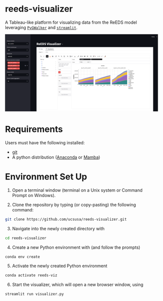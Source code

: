 # reeds-visualizer
A Tableau-like platform for visualizing data from the ReEDS model leveraging [`PyGWalker`](https://kanaries.net/pygwalker)
and [`streamlit`](https://docs.streamlit.io/).

![Screenshot of visualizer](images/visualizer-screenshot.png)

# Requirements

Users must have the following installed:

- [git](https://git-scm.com/downloads)
- A python distribution ([Anaconda](https://www.anaconda.com/download/success) or [Mamba](https://mamba.readthedocs.io/en/latest/installation/mamba-installation.html))

# Environment Set Up

1. Open a terminal window (terminal on a Unix system or Command Prompt on Windows).

2. Clone the repository by typing (or copy-pasting) the following command:

```bash
git clone https://github.com/ucsusa/reeds-visualizer.git
```

3. Navigate into the newly created directory with
```bash
cd reeds-visualizer
```

4. Create a new Python environment with (and follow the prompts)
```bash
conda env create
```

5. Activate the newly created Python environment
```bash
conda activate reeds-viz
```

6. Start the visualizer, which will open a new browser window, using
```bash
streamlit run visualizer.py
```


